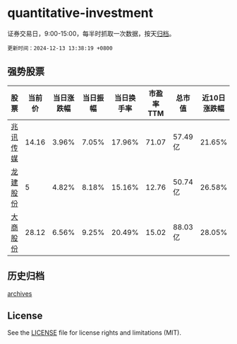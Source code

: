 # quantitative-investment

证券交易日，9:00-15:00，每半时抓取一次数据，按天[归档](archives)。

`更新时间：2024-12-13 13:38:19 +0800`

## 强势股票

|股票|当前价|当日涨跌幅|当日振幅|当日换手率|市盈率TTM|总市值|近10日涨跌幅|
|----|----|----|----|----|----|----|----|
|[兆讯传媒](https://xueqiu.com/S/SZ301102)|14.16|3.96%|7.05%|17.96%|71.07|57.49亿|21.65%|
|[龙建股份](https://xueqiu.com/S/SH600853)|5|4.82%|8.18%|15.16%|12.76|50.74亿|26.58%|
|[大商股份](https://xueqiu.com/S/SH600694)|28.12|6.56%|9.25%|20.49%|15.02|88.03亿|28.05%|

## 历史归档

[archives](archives)

## License

See the [LICENSE](LICENSE) file for license rights and limitations (MIT).